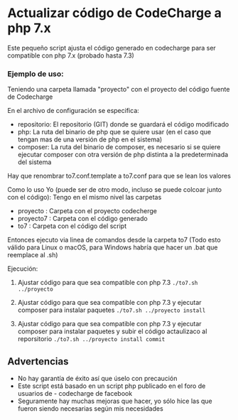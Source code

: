 # Actualizar código de CodeCharge a php 7.x

Este pequeño script ajusta el código generado en codecharge para ser compatible con php 7.x (probado hasta 7.3)

### Ejemplo de uso:
Teniendo una carpeta llamada "proyecto" con el proyecto del código fuente de Codecharge

En el archivo de configuración se especifica:
* repositorio: El repositorio (GIT) donde se guardará el código modificado
* php: La ruta del binario de php que se quiere usar (en el caso que tengan mas de una versión de php en el sistema)
* composer: La ruta del binario de composer, es necesario si se quiere ejecutar composer con otra versión de php distinta a la predeterminada del sistema

Hay que renombrar to7.conf.template a to7.conf para que se lean los valores

Como lo uso Yo (puede ser de otro modo, incluso se puede colcoar junto con el código):
Tengo en el mismo nivel las carpetas
- proyecto : Carpeta con el proyecto codecherge 
- proyecto7 : Carpeta con el código generado
- to7 : Carpeta con el código del script

Entonces ejecuto via linea de comandos desde la carpeta to7
(Todo esto válido para Linux o macOS, para Windows habría que hacer un .bat que reemplace al .sh)

Ejecución:
1) Ajustar código para que sea compatible con php 7.3 
```./to7.sh ../proyecto```

2) Ajustar código para que sea compatible con php 7.3 y ejecutar composer para instalar paquetes
```./to7.sh ../proyecto install```

2) Ajustar código para que sea compatible con php 7.3 y ejecutar composer para instalar paquetes y subir el código actaulizaco al reporsitorio
```./to7.sh ../proyecto install commit```

## Advertencias

- No hay garantía de éxito así que úselo con precaución
- Este script está basado en un script php publicado en el foro de usuarios de - codecharge de facebook
- Seguramente hay muchas mejoras que hacer, yo sólo hice las que fueron siendo necesarias según mis necesidades
 



